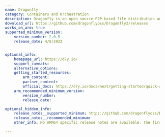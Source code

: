 ```yaml
---
name: Dragonfly
category: Containers and Orchestration
description: Dragonfly is an open source P2P-based file distribution and image acceleration system.
download_url: https://github.com/dragonflyoss/Dragonfly2/releases
works_on_arm: true
supported_minimum_version:
    version_number: 2.0.5
    release_date: 4/8/2022


optional_info:
    homepage_url: https://d7y.io/
    support_caveats:
    alternative_options:
    getting_started_resources:
        arm_content: 
        partner_content:
        official_docs: https://d7y.io/docs/next/getting-started/quick-start/
    arm_recommended_minimum_version:
        version_number:
        release_date:

optional_hidden_info:
    release_notes__supported_minimum: https://github.com/dragonflyoss/Dragonfly2/releases/tag/v2.0.5
    release_notes__recommended_minimum:
    other_info: No ARM64 specific release notes are available. The first binary for ARM64 was released from v2.0.5 version.

---
```


